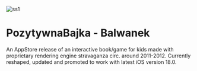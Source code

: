 ![ss1](https://github.com/user-attachments/assets/2ef4d85c-0b78-419e-9b1a-2b5ae498e7ae)

# PozytywnaBajka - Balwanek
An AppStore release of an interactive book/game for kids made with proprietary rendering engine stravaganza circ. around 2011-2012. Currently reshaped, updated and promoted to work with latest iOS version 18.0.
